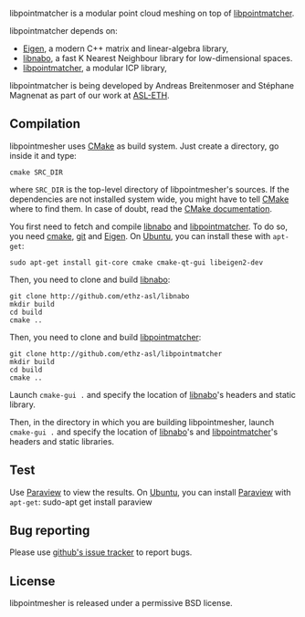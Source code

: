 libpointmatcher is a modular point cloud meshing on top of [libpointmatcher].

libpointmatcher depends on:

 * [Eigen], a modern C++ matrix and linear-algebra library,
 * [libnabo], a fast K Nearest Neighbour library for low-dimensional spaces.
 * [libpointmatcher], a modular ICP library,
 
libpointmatcher is being developed by Andreas Breitenmoser and Stéphane Magnenat as part of our work at [ASL-ETH](http://www.asl.ethz.ch).


Compilation
-----------

libpointmesher uses [CMake] as build system.
Just create a directory, go inside it and type:

	cmake SRC_DIR
    
where `SRC_DIR` is the top-level directory of libpointmesher's sources.
If the dependencies are not installed system wide, you might have to tell [CMake] where to find them.
In case of doubt, read the [CMake documentation].

You first need to fetch and compile [libnabo] and [libpointmatcher].
To do so, you need [cmake], [git] and [Eigen].
On [Ubuntu], you can install these with `apt-get`:

	sudo apt-get install git-core cmake cmake-qt-gui libeigen2-dev

Then, you need to clone and build [libnabo]:

	git clone http://github.com/ethz-asl/libnabo
	mkdir build
	cd build
	cmake ..

Then, you need to clone and build [libpointmatcher]:

	git clone http://github.com/ethz-asl/libpointmatcher
	mkdir build
	cd build
	cmake ..

Launch `cmake-gui .` and specify the location of [libnabo]'s headers and static library.

Then, in the directory in which you are building libpointmesher, launch `cmake-gui .` and specify the location of [libnabo]'s and [libpointmatcher]'s headers and static libraries.


Test
----


Use [Paraview] to view the results.
On [Ubuntu], you can install [Paraview] with `apt-get`:
	sudo-apt get install paraview


Bug reporting
-------------

Please use [github's issue tracker](http://github.com/ethz-asl/libpointmesher/issues) to report bugs.


License
-------

libpointmesher is released under a permissive BSD license.

[Ubuntu]: http://www.ubuntu.com
[CMake]: http://www.cmake.org
[CMake documentation]: http://www.cmake.org/cmake/help/cmake2.6docs.html
[git]: http://git-scm.com
[Eigen]: http://eigen.tuxfamily.org
[libnabo]: http://github.com/ethz-asl/libnabo
[libpointmatcher]: http://github.com/ethz-asl/libpointmatcher
[Paraview]: http://www.paraview.org/
